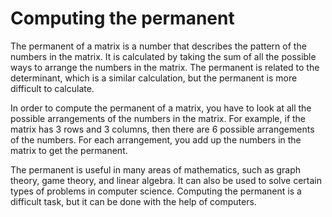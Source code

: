 # Computing the permanent

The permanent of a matrix is a number that describes the pattern of the numbers in the matrix. It is calculated by taking the sum of all the possible ways to arrange the numbers in the matrix. The permanent is related to the determinant, which is a similar calculation, but the permanent is more difficult to calculate.

In order to compute the permanent of a matrix, you have to look at all the possible arrangements of the numbers in the matrix. For example, if the matrix has 3 rows and 3 columns, then there are 6 possible arrangements of the numbers. For each arrangement, you add up the numbers in the matrix to get the permanent.

The permanent is useful in many areas of mathematics, such as graph theory, game theory, and linear algebra. It can also be used to solve certain types of problems in computer science. Computing the permanent is a difficult task, but it can be done with the help of computers.
